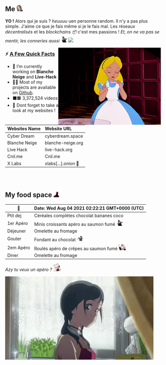 ## **Me**  <img src="pic/5869_TakagiShhh.gif" height="20">
**YO !** Alors qui je suis ? *heuuuu* uen personne random. Il n'y a pas plus simple. J'aime ce que je fais même si je le fais mal. Les réseaux *décentralisés* et les *blockchains 📦* c'est mes passions ! *Et, on ne va pas se mentir, les conneries aussi <img src="pic/dance.gif" height="20">* ![](https://komarev.com/ghpvc/?username=DrBlackWolf&color=yellow)

<img src="pic/alice.gif" align="right" height="250">

<h3>⚡️ <u>A Few Quick Facts</u></h3>
<ul>
<li>🔭 I’m currently working on <b>Blanche Neige</b> and <b>Live-Hack</b></li>
<li>👨‍💻 Most of my projects are available on <a href="https://github.com/DrBlackWolf">Github</a>.</li>
<li>⬛️🟧 3,372,524 videos</li>
<li>📝 Dont forget to take a look at my websites !</li>
</ul>

| Websites Name | Website URL |
| -------------- | :--------- |
| Cyber Dream | cyberdream.space |
| Blanche Neige | blanche-neige.org |
| Live Hack | live-hack.org |
| Cnil.me | Cnil.me |
| X Labs | xlabs[...].onion 🧄 |

<br>
<br>

## **My food space** <img src="pic/Deadpool_aw_shock.gif" height="20">

| 📆 | Date: Wed Aug 04 2021 02:22:21 GMT+0000 (UTC) | 
| ---- | :--- | 
| Ptit dej | Céréales complètes chocolat bananes coco | 
| 1er Apéro | Minis croissants apéro au saumon fumé <img src='pic/dance.gif' height='20'> | 
| Déjeuner | Omelette au fromage | 
| Gouter | Fondant au chocolat <img src='pic/560610208536068118.gif' height='20'> | 
| 2em Apéro | Roulés apéro de crêpes au saumon fumé <img src='pic/734622150908182588.gif' height='20'> | 
| Diner | Omelette au fromage |

*Azy tu veux un apéro ?* <img src="pic/8395_CerberusFastTap.gif" height="25">

<img src="pic/L4IXI1XdroF0dGnNJN.gif">
